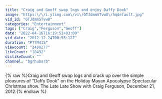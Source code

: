 ```yaml
---
title: "Craig and Geoff swap logs and enjoy Daffy Dook"
image: "https:\/\/i.ytimg.com\/vi\/GTJdmmSTvw8\/hqdefault.jpg"
vid_id: "GTJdmmSTvw8"
categories: "Entertainment"
tags: ["Craig","Ferguson","Geoff"]
date: "2022-04-16T16:19:53+03:00"
vid_date: "2012-12-24T00:55:12Z"
duration: "PT7M41S"
viewcount: "2400277"
likeCount: "18492"
dislikeCount: ""
channel: "bgrhubarb"
---
```

{% raw %}Craig and Geoff swap logs and crack up over the simple pleasures of &quot;Daffy Dook&quot; on the Holiday Mayan Apocalypse Spectacular Christmas show. The Late Late Show with Craig Ferguson, December 21, 2012.{% endraw %}
